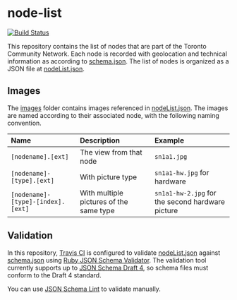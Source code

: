 # node-list

[![Build Status](https://travis-ci.org/tomeshnet/node-list.svg?branch=master)](https://travis-ci.org/tomeshnet/node-list)

This repository contains the list of nodes that are part of the Toronto Community Network.
Each node is recorded with geolocation and technical information as according to [schema.json][schema-json].
The list of nodes is organized as a JSON file at [nodeList.json](nodeList.json).

## Images

The [images](images) folder contains images referenced in [nodeList.json](nodeList.json).
The images are named according to their associated node, with the following naming convention.

| Name | Description | Example |
|:-----|:------------|:--------|
| `[nodename].[ext]` | The view from that node | `sn1a1.jpg` |
| `[nodename]-[type].[ext]` | With picture type | `sn1a1-hw.jpg` for hardware |
| `[nodename]-[type]-[index].[ext]` | With multiple pictures of the same type | `sn1a1-hw-2.jpg` for the second  hardware picture |

## Validation

In this repository, [Travis CI](.travis.yml) is configured to validate [nodeList.json](nodeList.json) against [schema.json][schema-json] using [Ruby JSON Schema Validator](https://github.com/ruby-json-schema/json-schema).
The validation tool currently supports up to [JSON Schema Draft 4](https://tools.ietf.org/html/draft-zyp-json-schema-04), so schema files must conform to the Draft 4 standard.

You can use [JSON Schema Lint](https://jsonschemalint.com) to validate manually.

[schema-json]: schema/v0.7/schema.json